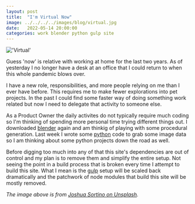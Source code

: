 ```yaml
---
layout: post
title:  "I'm Virtual Now"
image: ../../../../images/blog/virtual.jpg
date:   2022-05-14 20:00:00
categories: work blender python gulp site
---
```


!['Virtual'][virtual-image]

Guess 'now' is relative with working at home for the last two years. As of yesterday I no longer have a desk at an office that I could return to when this whole pandemic blows over.

I have a new role, responsibilities, and more people relying on me than I ever have before. This requires me to make fewer explorations into pet projects. In the past I could find some faster way of doing something work related but now I need to delegate that activity to someone else.

As a Product Owner the daily activites do not typically require much coding so I'm thinking of spending more personal time trying different things out. I downloaded [blender] again and am thinkig of playing with some procedural generation. Last week I wrote some [python] code to grab some image data so I am thinking about some python projects down the road as well.

Before digging too much into any of that this site's dependencies are out of control and my plan is to remove them and simplify the entire setup. Not seeing the point in a build process that is broken every time I attempt to build this site. What I mean is the [gulp] setup will be scaled back dramatically and the patchwork of node modules that build this site will be mostly removed.

*The image above is from [Joshua Sortino on Unsplash].*

[Joshua Sortino on Unsplash]: https://unsplash.com/@sortino
[virtual-image]: ../../../../images/blog/virtual.jpg "Virtual"
[blender]:      https://blender.org
[python]: https://python.org
[gulp]: http://gulpjs.com/